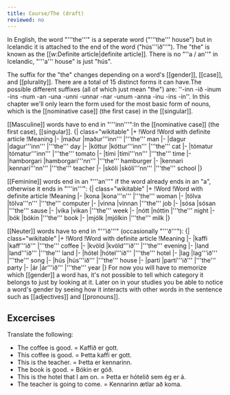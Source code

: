 ```yaml
---
title: Course/The (draft)
reviewed: no
---
```

<vocabulary>
</vocabulary>

In English, the word "'''the'''" is a seperate word ("'''the''' house") but in Icelandic it is attached to the end of the word ("hús'''ið'''"). The "the" is known as the [[w:Definite article|definite article]]. There is no "''a / an''" in Icelandic, "'''a''' house" is just "hús".

The suffix for the "the" changes depending on a word's [[gender]], [[case]], and [[plurality]]. There are a total of 15 distinct forms it can have.<note>The possible different suffixes (all of which just mean "the") are: ''-inn -ið -inum -ins -num -an -una -unni -unnar -nar -unum -anna -inu -ins -in''.</note> In this chapter we'll only learn the form used for the most basic form of nouns, which is the [[nominative case]] (the first case) in the [[singular]].

[[Masculine]] words have to end in "'''inn'''":<ref name=":0">In the [[nominative case]] (the first case), [[singular]].</ref>
{| class="wikitable"
|+
!Word
!Word with definite article
!Meaning
|-
|maður
|maður'''inn'''
|'''the''' man
|-
|dagur
|dagur'''inn'''
|'''the''' day
|-
|köttur
|köttur'''inn'''
|'''the''' cat
|-
|tómatur
|tómatur'''inn'''
|'''the''' tomato
|-
|tími
|tími'''nn'''
|'''the''' time
|-
|hamborgari
|hamborgari'''nn'''
|'''the''' hamburger
|-
|kennari
|kennari'''nn'''
|'''the''' teacher
|-
|skóli
|skóli'''nn'''
|'''the''' school
|}

[[Feminine]] words end in an "'''an'''" if the word already ends in an "a", otherwise it ends in "'''in'''":<ref name=":0" />
{| class="wikitable"
|+
!Word
!Word with definite article
!Meaning
|-
|kona
|kona'''n'''
|'''the''' woman
|-
|tölva
|tölva'''n'''
|'''the''' computer
|-
|vinna
|vinnan
|'''the''' job
|-
|sósa
|sósan
|'''the''' sause
|-
|vika
|vikan
|'''the''' week
|-
|nótt
|nóttin
|'''the''' night
|-
|bók
|bókin
|'''the''' book
|-
|mjólk
|mjólkin
|'''the''' milk
|}

[[Neuter]] words have to end in "'''ið'''" (occasionally "'''ð'''"):<ref name=":0" />
{| class="wikitable"
|+
!Word
!Word with definite article
!Meaning
|-
|kaffi
|kaff'''ið'''
|'''the''' coffee
|-
|kvöld
|kvöld'''ið'''
|'''the''' evening
|-
|land
|land'''ið'''
|'''the''' land
|-
|hótel
|hótel'''ið'''
|'''the''' hotel
|-
|lag
|lag'''ið'''
|'''the''' song
|-
|hús
|hús'''ið'''
|'''the''' house
|-
|partí
|partí'''ið'''
|'''the''' party
|-
|ár
|ár'''ið'''
|'''the''' year
|}
For now you will have to memorize which [[gender]] a word has, it's not possible to tell which category it belongs to just by looking at it. Later on in your studies you be able to notice a word's gender by seeing how it interacts with other words in the sentence such as [[adjectives]] and [[pronouns]].

## Excercises
Translate the following:

* The coffee is good. = Kaffið er gott.
* This coffee is good. = Þetta kaffi er gott.
* This is the teacher. = Þetta er kennarinn.
* The book is good. = Bókin er góð.
* This is the hotel that I am on. = Þetta er hótelið sem ég er á.
* The teacher is going to come. = Kennarinn ætlar að koma.
